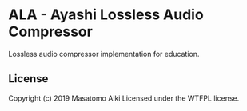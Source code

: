 # ALA - Ayashi Lossless Audio Compressor

Lossless audio compressor implementation for education.

## License

Copyright (c) 2019 Masatomo Aiki Licensed under the WTFPL license.

